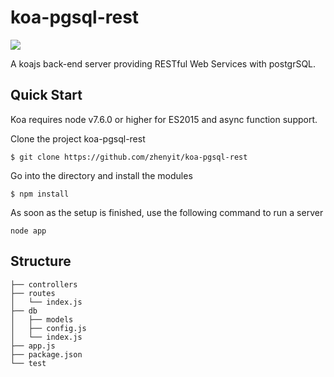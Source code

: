 # koa-pgsql-rest
![](https://img.shields.io/github/license/zhenyit/koa-pgsql-rest) 

A koajs back-end server providing RESTful Web Services with postgrSQL.

## Quick Start
Koa requires node v7.6.0 or higher for ES2015 and async function support.

Clone the project koa-pgsql-rest
```
$ git clone https://github.com/zhenyit/koa-pgsql-rest
```
Go into the directory and install the modules
```
$ npm install
```
As soon as the setup is finished, use the following command to run a server
```
node app
```
## Structure
```
├── controllers
├── routes
│   └── index.js
├── db
│   ├── models
│   ├── config.js
│   └── index.js
├── app.js
├── package.json
└── test
```

